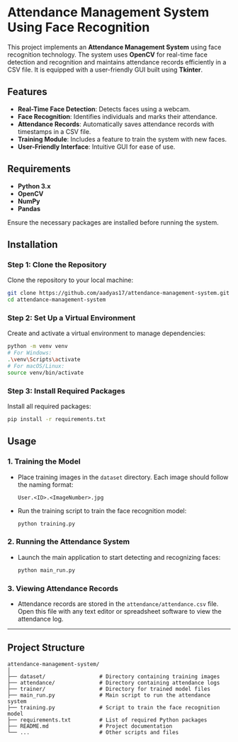# Attendance Management System Using Face Recognition

This project implements an **Attendance Management System** using face recognition technology. The system uses **OpenCV** for real-time face detection and recognition and maintains attendance records efficiently in a CSV file. It is equipped with a user-friendly GUI built using **Tkinter**.

## Features

- **Real-Time Face Detection**: Detects faces using a webcam.
- **Face Recognition**: Identifies individuals and marks their attendance.
- **Attendance Records**: Automatically saves attendance records with timestamps in a CSV file.
- **Training Module**: Includes a feature to train the system with new faces.
- **User-Friendly Interface**: Intuitive GUI for ease of use.

## Requirements

- **Python 3.x**
- **OpenCV** 
- **NumPy**
- **Pandas**

Ensure the necessary packages are installed before running the system.

## Installation

### Step 1: Clone the Repository
Clone the repository to your local machine:
```bash
git clone https://github.com/aadyas17/attendance-management-system.git
cd attendance-management-system
```

### Step 2: Set Up a Virtual Environment
Create and activate a virtual environment to manage dependencies:
```bash
python -m venv venv
# For Windows:
.\venv\Scripts\activate
# For macOS/Linux:
source venv/bin/activate
```

### Step 3: Install Required Packages
Install all required packages:
```bash
pip install -r requirements.txt
```

## Usage

### 1. **Training the Model**
- Place training images in the `dataset` directory. Each image should follow the naming format:
  ```
  User.<ID>.<ImageNumber>.jpg
  ```

- Run the training script to train the face recognition model:
  ```bash
  python training.py
  ```

### 2. **Running the Attendance System**
- Launch the main application to start detecting and recognizing faces:
  ```bash
  python main_run.py
  ```

### 3. **Viewing Attendance Records**
- Attendance records are stored in the `attendance/attendance.csv` file. Open this file with any text editor or spreadsheet software to view the attendance log.

---

## Project Structure

```
attendance-management-system/
│
├── dataset/                 # Directory containing training images
├── attendance/              # Directory containing attendance logs
├── trainer/                 # Directory for trained model files
├── main_run.py              # Main script to run the attendance system
├── training.py              # Script to train the face recognition model
├── requirements.txt         # List of required Python packages
├── README.md                # Project documentation
└── ...                      # Other scripts and files
```
